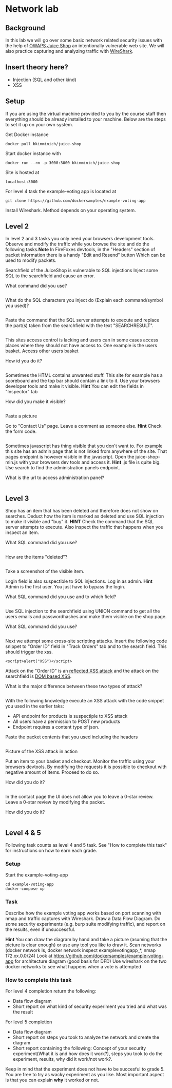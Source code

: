 
# Network lab


## Background

In this lab we will go over some basic network related security issues with the help of [OWAPS Juice Shop](https://github.com/bkimminich/juice-shop) an intentionally vulnerable web site. We will also practice capturing and analyzing traffic with [WireShark](https://www.wireshark.org/).

## Insert theory here?

* Injection (SQL and other kind)
* XSS

## Setup

If you are using the virtual machine provided to you by the course staff then everything should be already installed to your machine. Below are the steps to set it up on your own system.

Get Docker instance
```
docker pull bkimminich/juice-shop
```

Start docker instance with
```
docker run --rm -p 3000:3000 bkimminich/juice-shop
```
Site is hosted at
``` 
localhost:3000 
```

For level 4 task the example-voting app is located at 
```
git clone https://github.com/dockersamples/example-voting-app
```

Install Wireshark. Method depends on your operating system. 



## Level 2

In level 2 and 3 tasks you only need your browsers development tools. Observe and modify the traffic while you browse the site and do the following tasks.__Note__ In FireFoxes devtools, in the "Headers" section of packet information there is a handy "Edit and Resend" button Which can be used to modify packets. 

Searchfield of the JuiceShop is vulnerable to SQL injections
Inject some SQL to the searchfield and cause an error. 

What command did you use?
``` sql

```
 What do the SQL characters you inject do (Explain each command/symbol you used)?
 ``` sql

```
 
Paste the command that the SQL server attempts to execute and replace the part(s) taken from the searchfield with the text "SEARCHRESULT". 
``` sql

```

This sites access control is lacking and users can in some cases access places where they should not have access to. One example is the users basket. Access other users basket

How id you do it?
```
```
Sometimes the HTML contains unwanted stuff. This site for example has a scoreboard and the top bar should contain a link to it. Use your browsers developer tools and make it visible. 
__Hint__ You can edit the fields in "Inspector" tab

How did you make it visible?
```
```

Paste a picture

Go to "Contact Us" page. Leave a comment as someone else.
__Hint__ Check the form code. 
```
```

Sometimes javascript has thing visible that you don't want to. For example this site has an admin page that is not linked from anywhere of the site. That pages endpoint is however visible in the javascript. Open the juice-shop-min.js with your browsers dev tools and access it. 
__Hint__ .js file is quite big. Use search to find the administration panels endpoint.

What is the url to access administration panel?
```
```


## Level 3

Shop has an item that has been deleted and therefore does not show on searches. Deduct how the item is marked as deleted and use SQL injection to make it visible and "buy" it. 
__HINT__ Check the command that the SQL server attempts to execute. Also inspect the traffic that happens when you inspect an item.

What SQL command did you use?
 ``` sql

```
How are the items "deleted"?
```
```
Take a screenshot of the visible item.

Login field is also suspectible to SQL injections. Log in as admin. __Hint__ Admin is the first user. You just have to bypass the login.

What SQL command did you use and to which field?
 ``` sql

```

Use SQL injection to the searchfield using UNION command to get all the users emails and passwordhashes and make them visible on the shop page.

What SQL command did you use?
 ``` sql

```
Next we attempt some cross-site scripting attacks. Insert the following code snippet to "Order ID" field in "Track Orders" tab and to the search field. This should trigger the xss.

```<script>alert("XSS")</script>```

Attack on the "Order ID" is an [reflected XSS attack](https://www.owasp.org/index.php/Cross-site_Scripting_(XSS)#Reflected_XSS_Attacks) and the attack on the searchfield is [DOM based XSS](https://www.owasp.org/index.php/DOM_Based_XSS).

What is the major difference between these two types of attack?
```
```
With the following knowledge execute an XSS attack with the code snippet you used in the earlier taks:
* API endpoint for products is suspectiple to XSS attack
* All users have a permission to POST new products
* Endpoint requires a content type of json.

Paste the packet contents that you used including the headers
```

```
Picture of the XSS attack in action

Put an item to your basket and checkout. Monitor the traffic using your browsers devtools. By modifying the requests it is possible to checkout with negative amount of items. Proceed to do so.

How did you do it?
```
```
In the contact page the UI does not allow you to leave a 0-star review. Leave a 0-star review by modifying the packet.

How did you do it?
```
```

## Level 4 & 5
Following task counts as level 4 and 5 task. See "How to complete this task" for instructions on how to earn each grade.  

### Setup

Start the example-voting-app
```
cd example-voting-app
docker-compose up
```
### Task
Describe how the example voting app works based on port scanning with nmap and traffic captures with Wireshark. Draw a Data Flow Diagram.
Do some security experiments (e.g. burp suite modifying traffic), and report on the results, even if unsuccessful. 

__Hint__
 You can draw the diagram by hand and take a picture (asuming that the picture is clear enough) or use any tool you like to draw it. 
Scan networks (docker network ls, docker network inspect examplevotingapp_*, nmap 172.xx.0.0/24)
Look at  https://github.com/dockersamples/example-voting-app for architecture diagram (good basis for DFD)
Use wireshark on the two docker networks to see what happens when a vote is attempted
 
 ### How to complete this task

For level 4 completion return the following:
* Data flow diagram
* Short report on what kind of security experiment you tried and what was the result

For level 5 completion
* Data flow diagram
* Short report on steps you took to analyze the network and create the diagram
* Short report containing the following: Concept of your security experiment(What it is and how does it work?), steps you took to do the experiment, results, why did it work/not work?.

Keep in mind that the experiment does not have to be succesful to grade 5. You are free to try as wacky experiment as you like. Most important aspect is that you can explain **why** it worked or not.  


























